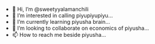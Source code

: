 - 👋 Hi, I’m @sweetyyalamanchili
- 👀 I’m interested in calling piyupiyupiyu...
- 🌱 I’m currently learning piyusha brain...
- 💞️ I’m looking to collaborate on economics of piyusha...
- 📫 How to reach me beside piyusha...

<!---
sweetyyalamanchili/sweetyyalamanchili is a ✨ special ✨ repository because its `README.md` (this file) appears on your GitHub profile.
You can click the Preview link to take a look at your changes.
--->
